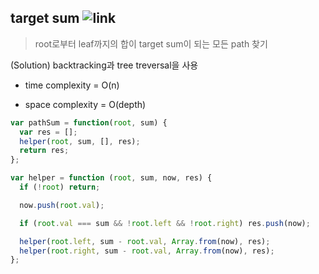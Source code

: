 ## target sum ![link](https://leetcode.com/problems/path-sum-ii/)

> root로부터 leaf까지의 합이 target sum이 되는 모든 path 찾기

(Solution) backtracking과 tree treversal을 사용

- time complexity = O(n)

- space complexity = O(depth)

```javascript
var pathSum = function(root, sum) {
  var res = [];
  helper(root, sum, [], res);
  return res;
};

var helper = function (root, sum, now, res) {
  if (!root) return;

  now.push(root.val);

  if (root.val === sum && !root.left && !root.right) res.push(now);

  helper(root.left, sum - root.val, Array.from(now), res);
  helper(root.right, sum - root.val, Array.from(now), res);
};
```
